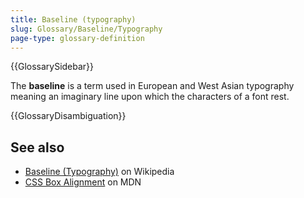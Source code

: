 ```yaml
---
title: Baseline (typography)
slug: Glossary/Baseline/Typography
page-type: glossary-definition
---
```


{{GlossarySidebar}}

The **baseline** is a term used in European and West Asian typography meaning an imaginary line upon which the characters of a font rest.

{{GlossaryDisambiguation}}

## See also

- [Baseline (Typography)](<https://en.wikipedia.org/wiki/Baseline_(typography)>) on Wikipedia
- [CSS Box Alignment](/en-US/docs/Web/CSS/CSS_box_alignment#types_of_alignment) on MDN
